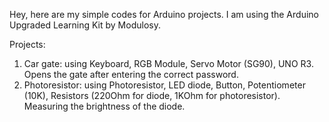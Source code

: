 Hey, here are my simple codes for Arduino projects.
I am using the Arduino Upgraded Learning Kit by Modulosy.

Projects:
1. Car gate: using Keyboard, RGB Module, Servo Motor (SG90), UNO R3. Opens the gate after entering the correct password.
2. Photoresistor: using Photoresistor, LED diode, Button, Potentiometer (10K), Resistors (220Ohm for diode, 1KOhm for photoresistor). Measuring the brightness of the diode.
